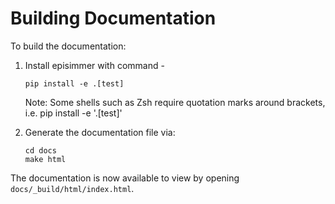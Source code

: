 # Building Documentation

To build the documentation:

1. Install episimmer with command -

    ```
    pip install -e .[test]
    ```

    Note: Some shells such as Zsh require quotation marks around brackets, i.e. pip install -e '.[test]'

2. Generate the documentation file via:

    ```
    cd docs
    make html
    ```

The documentation is now available to view by opening `docs/_build/html/index.html`.
